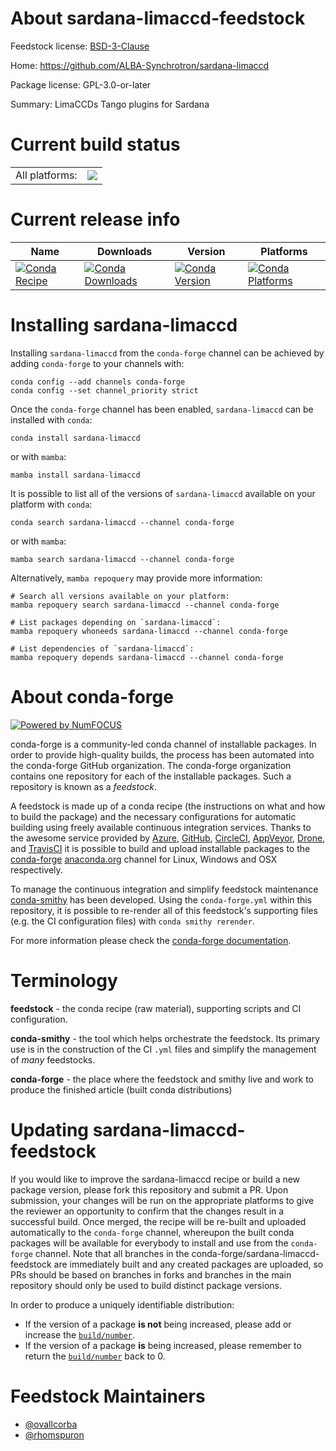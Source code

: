 About sardana-limaccd-feedstock
===============================

Feedstock license: [BSD-3-Clause](https://github.com/conda-forge/sardana-limaccd-feedstock/blob/main/LICENSE.txt)

Home: https://github.com/ALBA-Synchrotron/sardana-limaccd

Package license: GPL-3.0-or-later

Summary: LimaCCDs Tango plugins for Sardana

Current build status
====================


<table><tr><td>All platforms:</td>
    <td>
      <a href="https://dev.azure.com/conda-forge/feedstock-builds/_build/latest?definitionId=20628&branchName=main">
        <img src="https://dev.azure.com/conda-forge/feedstock-builds/_apis/build/status/sardana-limaccd-feedstock?branchName=main">
      </a>
    </td>
  </tr>
</table>

Current release info
====================

| Name | Downloads | Version | Platforms |
| --- | --- | --- | --- |
| [![Conda Recipe](https://img.shields.io/badge/recipe-sardana--limaccd-green.svg)](https://anaconda.org/conda-forge/sardana-limaccd) | [![Conda Downloads](https://img.shields.io/conda/dn/conda-forge/sardana-limaccd.svg)](https://anaconda.org/conda-forge/sardana-limaccd) | [![Conda Version](https://img.shields.io/conda/vn/conda-forge/sardana-limaccd.svg)](https://anaconda.org/conda-forge/sardana-limaccd) | [![Conda Platforms](https://img.shields.io/conda/pn/conda-forge/sardana-limaccd.svg)](https://anaconda.org/conda-forge/sardana-limaccd) |

Installing sardana-limaccd
==========================

Installing `sardana-limaccd` from the `conda-forge` channel can be achieved by adding `conda-forge` to your channels with:

```
conda config --add channels conda-forge
conda config --set channel_priority strict
```

Once the `conda-forge` channel has been enabled, `sardana-limaccd` can be installed with `conda`:

```
conda install sardana-limaccd
```

or with `mamba`:

```
mamba install sardana-limaccd
```

It is possible to list all of the versions of `sardana-limaccd` available on your platform with `conda`:

```
conda search sardana-limaccd --channel conda-forge
```

or with `mamba`:

```
mamba search sardana-limaccd --channel conda-forge
```

Alternatively, `mamba repoquery` may provide more information:

```
# Search all versions available on your platform:
mamba repoquery search sardana-limaccd --channel conda-forge

# List packages depending on `sardana-limaccd`:
mamba repoquery whoneeds sardana-limaccd --channel conda-forge

# List dependencies of `sardana-limaccd`:
mamba repoquery depends sardana-limaccd --channel conda-forge
```


About conda-forge
=================

[![Powered by
NumFOCUS](https://img.shields.io/badge/powered%20by-NumFOCUS-orange.svg?style=flat&colorA=E1523D&colorB=007D8A)](https://numfocus.org)

conda-forge is a community-led conda channel of installable packages.
In order to provide high-quality builds, the process has been automated into the
conda-forge GitHub organization. The conda-forge organization contains one repository
for each of the installable packages. Such a repository is known as a *feedstock*.

A feedstock is made up of a conda recipe (the instructions on what and how to build
the package) and the necessary configurations for automatic building using freely
available continuous integration services. Thanks to the awesome service provided by
[Azure](https://azure.microsoft.com/en-us/services/devops/), [GitHub](https://github.com/),
[CircleCI](https://circleci.com/), [AppVeyor](https://www.appveyor.com/),
[Drone](https://cloud.drone.io/welcome), and [TravisCI](https://travis-ci.com/)
it is possible to build and upload installable packages to the
[conda-forge](https://anaconda.org/conda-forge) [anaconda.org](https://anaconda.org/)
channel for Linux, Windows and OSX respectively.

To manage the continuous integration and simplify feedstock maintenance
[conda-smithy](https://github.com/conda-forge/conda-smithy) has been developed.
Using the ``conda-forge.yml`` within this repository, it is possible to re-render all of
this feedstock's supporting files (e.g. the CI configuration files) with ``conda smithy rerender``.

For more information please check the [conda-forge documentation](https://conda-forge.org/docs/).

Terminology
===========

**feedstock** - the conda recipe (raw material), supporting scripts and CI configuration.

**conda-smithy** - the tool which helps orchestrate the feedstock.
                   Its primary use is in the construction of the CI ``.yml`` files
                   and simplify the management of *many* feedstocks.

**conda-forge** - the place where the feedstock and smithy live and work to
                  produce the finished article (built conda distributions)


Updating sardana-limaccd-feedstock
==================================

If you would like to improve the sardana-limaccd recipe or build a new
package version, please fork this repository and submit a PR. Upon submission,
your changes will be run on the appropriate platforms to give the reviewer an
opportunity to confirm that the changes result in a successful build. Once
merged, the recipe will be re-built and uploaded automatically to the
`conda-forge` channel, whereupon the built conda packages will be available for
everybody to install and use from the `conda-forge` channel.
Note that all branches in the conda-forge/sardana-limaccd-feedstock are
immediately built and any created packages are uploaded, so PRs should be based
on branches in forks and branches in the main repository should only be used to
build distinct package versions.

In order to produce a uniquely identifiable distribution:
 * If the version of a package **is not** being increased, please add or increase
   the [``build/number``](https://docs.conda.io/projects/conda-build/en/latest/resources/define-metadata.html#build-number-and-string).
 * If the version of a package **is** being increased, please remember to return
   the [``build/number``](https://docs.conda.io/projects/conda-build/en/latest/resources/define-metadata.html#build-number-and-string)
   back to 0.

Feedstock Maintainers
=====================

* [@ovallcorba](https://github.com/ovallcorba/)
* [@rhomspuron](https://github.com/rhomspuron/)

